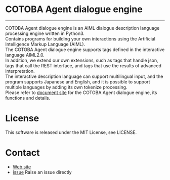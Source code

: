 # COTOBA Agent dialogue engine
------------
COTOBA Agent dialogue engine is an AIML dialogue description language processing engine written in Python3.  
Contains programs for building your own interactions using the Artificial Intelligence Markup Language (AIML).  
The COTOBA Agent dialogue engine supports tags defined in the interactive language AIML2.0.  
In addition, we extend our own extensions, such as tags that handle json, tags that call the REST interface, and tags that use the results of advanced interpretation.  
The interactive description language can support multilingual input, and the program supports Japanese and English, and it is possible to support multiple languages by adding its own tokenize processing.  
Please refer to [document site](https://cotoba-agent-oss-docs.readthedocs.io/en/latest/) for the COTOBA Agent dialogue engine, its functions and details.  

# License
This software is released under the MIT License, see LICENSE.

# Contact
* [Web site](https://cotoba.net)  
* [issue](https://github.com/cotobadesign/cotoba-agent-oss/issues) Raise an issue directly  
